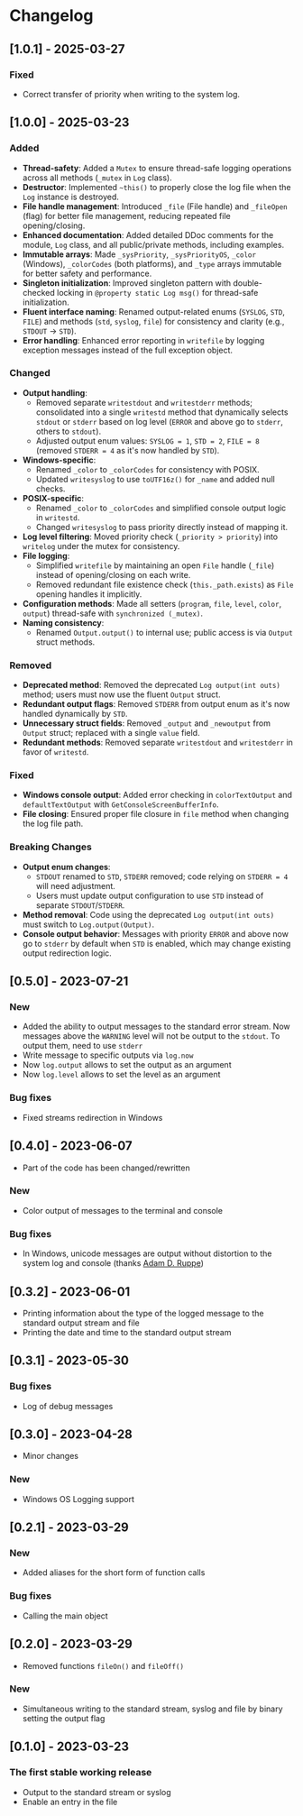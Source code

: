 # Changelog

## [1.0.1] - 2025-03-27
### Fixed
- Correct transfer of priority when writing to the system log.

## [1.0.0] - 2025-03-23

### Added
- **Thread-safety**: Added a `Mutex` to ensure thread-safe logging operations across all methods (`_mutex` in `Log` class).
- **Destructor**: Implemented `~this()` to properly close the log file when the `Log` instance is destroyed.
- **File handle management**: Introduced `_file` (File handle) and `_fileOpen` (flag) for better file management, reducing repeated file opening/closing.
- **Enhanced documentation**: Added detailed DDoc comments for the module, `Log` class, and all public/private methods, including examples.
- **Immutable arrays**: Made `_sysPriority`, `_sysPriorityOS`, `_color` (Windows), `_colorCodes` (both platforms), and `_type` arrays immutable for better safety and performance.
- **Singleton initialization**: Improved singleton pattern with double-checked locking in `@property static Log msg()` for thread-safe initialization.
- **Fluent interface naming**: Renamed output-related enums (`SYSLOG`, `STD`, `FILE`) and methods (`std`, `syslog`, `file`) for consistency and clarity (e.g., `STDOUT` → `STD`).
- **Error handling**: Enhanced error reporting in `writefile` by logging exception messages instead of the full exception object.

### Changed
- **Output handling**:
  - Removed separate `writestdout` and `writestderr` methods; consolidated into a single `writestd` method that dynamically selects `stdout` or `stderr` based on log level (`ERROR` and above go to `stderr`, others to `stdout`).
  - Adjusted output enum values: `SYSLOG = 1`, `STD = 2`, `FILE = 8` (removed `STDERR = 4` as it's now handled by `STD`).
- **Windows-specific**:
  - Renamed `_color` to `_colorCodes` for consistency with POSIX.
  - Updated `writesyslog` to use `toUTF16z()` for `_name` and added null checks.
- **POSIX-specific**:
  - Renamed `_color` to `_colorCodes` and simplified console output logic in `writestd`.
  - Changed `writesyslog` to pass priority directly instead of mapping it.
- **Log level filtering**: Moved priority check (`_priority > priority`) into `writelog` under the mutex for consistency.
- **File logging**:
  - Simplified `writefile` by maintaining an open `File` handle (`_file`) instead of opening/closing on each write.
  - Removed redundant file existence check (`this._path.exists`) as `File` opening handles it implicitly.
- **Configuration methods**: Made all setters (`program`, `file`, `level`, `color`, `output`) thread-safe with `synchronized (_mutex)`.
- **Naming consistency**:
  - Renamed `Output.output()` to internal use; public access is via `Output` struct methods.

### Removed
- **Deprecated method**: Removed the deprecated `Log output(int outs)` method; users must now use the fluent `Output` struct.
- **Redundant output flags**: Removed `STDERR` from output enum as it's now handled dynamically by `STD`.
- **Unnecessary struct fields**: Removed `_output` and `_newoutput` from `Output` struct; replaced with a single `value` field.
- **Redundant methods**: Removed separate `writestdout` and `writestderr` in favor of `writestd`.

### Fixed
- **Windows console output**: Added error checking in `colorTextOutput` and `defaultTextOutput` with `GetConsoleScreenBufferInfo`.
- **File closing**: Ensured proper file closure in `file` method when changing the log file path.

### Breaking Changes
- **Output enum changes**: 
  - `STDOUT` renamed to `STD`, `STDERR` removed; code relying on `STDERR = 4` will need adjustment.
  - Users must update output configuration to use `STD` instead of separate `STDOUT`/`STDERR`.
- **Method removal**: Code using the deprecated `Log output(int outs)` must switch to `Log.output(Output)`.
- **Console output behavior**: Messages with priority `ERROR` and above now go to `stderr` by default when `STD` is enabled, which may change existing output redirection logic.

## [0.5.0] - 2023-07-21

### New

- Added the ability to output messages to the standard error stream. Now messages above the `WARNING` level will not be output to the `stdout`. To output them, need to use `stderr`
- Write message to specific outputs via `log.now`
- Now `log.output` allows to set the output as an argument
- Now `log.level` allows to set the level as an argument

### Bug fixes

- Fixed streams redirection in Windows

## [0.4.0] - 2023-06-07

- Part of the code has been changed/rewritten

### New

- Color output of messages to the terminal and console

### Bug fixes

- In Windows, unicode messages are output without distortion to the system log and console (thanks [Adam D. Ruppe](https://arsdnet.net/))

## [0.3.2] - 2023-06-01

- Printing information about the type of the logged message to the standard output stream and file
- Printing the date and time to the standard output stream

## [0.3.1] - 2023-05-30

### Bug fixes

- Log of debug messages

## [0.3.0] - 2023-04-28

- Minor changes

### New

- Windows OS Logging support

## [0.2.1] - 2023-03-29

### New

- Added aliases for the short form of function calls

### Bug fixes

- Calling the main object

## [0.2.0] - 2023-03-29

- Removed functions `fileOn()` and `fileOff()`

### New

- Simultaneous writing to the standard stream, syslog and file by binary setting the output flag

## [0.1.0] - 2023-03-23

### The first stable working release

- Output to the standard stream or syslog
- Enable an entry in the file
